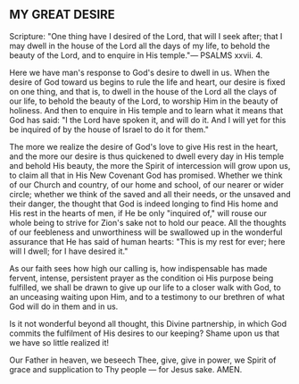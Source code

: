 ## MY GREAT DESIRE ##

Scripture: "One thing have I desired of the Lord, that will I seek after; that I may dwell in the house of the Lord all the days of my life, to behold the beauty of the Lord, and to enquire in His temple."— PSALMS xxvii. 4.



Here we have man's response to God's desire to dwell in us. When the desire of God toward us begins to rule the life and heart, our desire is fixed on one thing, and that is, to dwell in the house of the Lord all the clays of our life, to behold the beauty of the Lord, to worship Him in the beauty of holiness. And then to enquire in His temple and to learn what it means that God has said: "I the Lord have spoken it, and will do it. And I will yet for this be inquired of by the house of Israel to do it for them."

The more we realize the desire of God's love to give His rest in the heart, and the more our desire is thus quickened to dwell every day in His temple and behold His beauty, the more the Spirit of intercession will grow upon us, to claim all that in His New Covenant God has promised. Whether we think of our Church and country, of our home and school, of our nearer or wider circle; whether we think of the saved and all their needs, or the unsaved and their danger, the thought that God is indeed longing to find His home and His rest in the hearts of men, if He be only "inquired of," will rouse our whole being to strive for Zion's sake not to hold our peace. All the thoughts of our feebleness and unworthiness will be swallowed up in the wonderful assurance that He has said of human hearts: "This is my rest for ever; here will I dwell; for I have desired it."

As our faith sees how high our calling is, how indispensable has made fervent, intense, persistent prayer as the condition oi His purpose being fulfilled, we shall be drawn to give up our life to a closer walk with God, to an unceasing waiting upon Him, and to a testimony to our brethren of what God will do in them and in us.

Is it not wonderful beyond all thought, this Divine partnership, in which God commits the fulfilment of His desires to our keeping? Shame upon us that we have so little realized it!

Our Father in heaven, we beseech Thee, give, give in power, we Spirit of grace and supplication to Thy people — for Jesus sake. AMEN.

